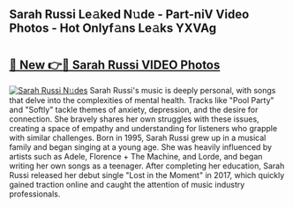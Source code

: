 ## Sarah Russi Le𝚊ked N𝚞de - Part-niV Video Photos - Hot Onlyf𝚊ns Le𝚊ks YXVAg

# <h2><a href="http://ab86629.deff.icu/?id=Sarah+Russi">🔗 New 👉🔴 Sarah Russi VIDEO Photos</a></h2>

[![Sarah Russi N𝚞des](https://i.imgur.com/rIISA9y.gif)](http://ab86629.deff.icu/?id=Sarah+Russi)
Sarah Russi's music is deeply personal, with songs that delve into the complexities of mental health. Tracks like "Pool Party" and "Softly" tackle themes of anxiety, depression, and the desire for connection. She bravely shares her own struggles with these issues, creating a space of empathy and understanding for listeners who grapple with similar challenges. Born in 1995, Sarah Russi grew up in a musical family and began singing at a young age. She was heavily influenced by artists such as Adele, Florence + The Machine, and Lorde, and began writing her own songs as a teenager. After completing her education, Sarah Russi released her debut single "Lost in the Moment" in 2017, which quickly gained traction online and caught the attention of music industry professionals.
